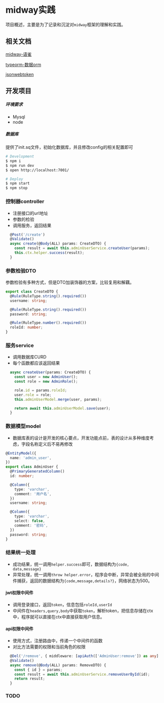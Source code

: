 # midway实践

​	项目概述，主要是为了记录和沉淀对`midway`框架的理解和实践。



## 相关文档

[midway-语雀](https://www.yuque.com/midwayjs/midway_v2/introduction)

[typeorm-数据orm](https://typeorm.io/#/)

[jsonwebtoken](https://github.com/auth0/node-jsonwebtoken)



## 开发项目

##### 环境要求

- Mysql
- node

##### 数据库

提供了init.sq文件，初始化数据库，并且修改config的相关配置即可

```bash
# Development
$ npm i
$ npm run dev
$ open http://localhost:7001/

# Deploy
$ npm start
$ npm stop
```



### 控制器controller

- 注册接口的url地址
- 参数的检验
- 调用服务，返回结果

```typescript
  @Post('/create')
  @Validate()
  async create(@Body(ALL) params: CreateDTO) {
    const result = await this.adminUserService.createUser(params);
    this.ctx.helper.success(result);
  }
```



### 参数检验DTO

参数检验有多种方式，但是DTO加装饰器的方案，比较复用和解藕。

```typescript
export class CreateDTO {
  @Rule(RuleType.string().required())
  username: string;

  @Rule(RuleType.string().required())
  password: string;

  @Rule(RuleType.number().required())
  roleId: number;
}
```



### 服务service

- 调用数据库CURD
- 每个函数都应该返回结果

```typescript
  async createUser(params: CreateDTO) {
    const user = new AdminUser();
    const role = new AdminRole();

    role.id = params.roleId;
    user.role = role;
    this.adminUserModel.merge(user, params);

    return await this.adminUserModel.save(user);
  }
```



### 数据模型model

- 数据库表的设计是开发的核心要点，开发功能点前，表的设计从多种维度考虑，字段名称定义后不易再修改

```typescript
@EntityModel({
  name: 'admin_user',
})
export class AdminUser {
  @PrimaryGeneratedColumn()
  id: number;

  @Column({
    type: 'varchar',
    comment: '用户名',
  })
  username: string;

  @Column({
    type: 'varchar',
    select: false,
    comment: '密码',
  })
  password: string;
}
```



### 结果统一处理

- 成功结果，统一调用`helper.success`即可，数据结构为`{code, data,message}`
- 异常处理，统一调用`throw helper.error`，程序会中断，异常会被全局的中间件捕获，返回的数据结构为`{code,message,details?}`，网络状态为500。



#### jwt权限中间件

- 调用登录接口，返回`token`，信息包括`roleId,userId`
- 中间件在`headers,query,body`中获取`token`，解析token，把信息存储在ctx中，程序就可以直接在ctx中直接获取用户信息。



#### api权限中间件

- 使用方式，注册路由中，传递一个中间件的函数
- 对比方法需要的权限和当前角色的权限

```typescript
  @Del('/remove', { middleware: [apiAuth(['AdminUser:remove']) as any] })
  @Validate()
  async remove(@Body(ALL) params: RemoveDTO) {
    const { id } = params;
    const result = await this.adminUserService.removeUserById(id);
    return result;
  }
```



### TODO
